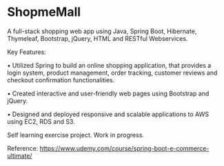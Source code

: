 # ShopmeMall
 
A full-stack shopping web app using Java, Spring Boot, Hibernate, Thymeleaf, Bootstrap, jQuery, HTML and RESTful Webservices.

Key Features:

• Utilized Spring to build an online shopping application, that provides a login system, product management, order tracking, customer reviews and checkout confirmation functionalities.

• Created interactive and user-friendly web pages using Bootstrap and jQuery.

• Designed and deployed responsive and scalable applications to AWS using EC2, RDS and S3.

Self learning exercise project. Work in progress.

Reference:
https://www.udemy.com/course/spring-boot-e-commerce-ultimate/
